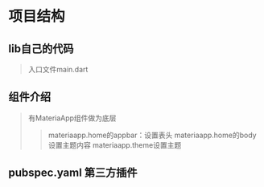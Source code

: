 # 项目结构

## lib自己的代码

>入口文件main.dart

## 组件介绍

>有MateriaApp组件做为底层
>>materiaapp.home的appbar：设置表头
>>materiaapp.home的body设置主题内容
>>materiaapp.theme设置主题

## pubspec.yaml 第三方插件

   